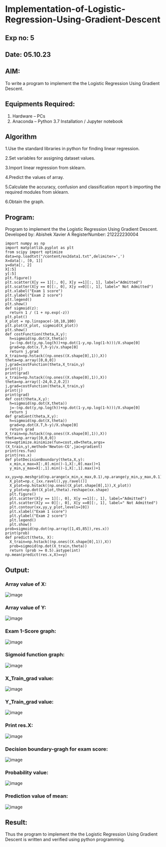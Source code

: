 # Implementation-of-Logistic-Regression-Using-Gradient-Descent
## Exp no: 5
## Date: 05.10.23 
## AIM:
To write a program to implement the the Logistic Regression Using Gradient Descent.

## Equipments Required:
1. Hardware – PCs
2. Anaconda – Python 3.7 Installation / Jupyter notebook

## Algorithm
1.Use the standard libraries in python for finding linear regression.

2.Set variables for assigning dataset values.

3.Import linear regression from sklearn.

4.Predict the values of array.

5.Calculate the accuracy, confusion and classification report b importing the required modules from sklearn.

6.Obtain the graph.

## Program:
Program to implement the the Logistic Regression Using Gradient Descent.
Developed by: Abishek Xavier A
RegisterNumber: 212222230004
```
import numpy as np
import matplotlib.pyplot as plt
from scipy import optimize
data=np.loadtxt("/content/ex2data1.txt",delimiter=',')
X=data[:, [0, 1]]
y=data[:, 2]
X[:5]
y[:5]
plt.figure()
plt.scatter(X[y == 1][:, 0], X[y ==1][:, 1], label="Admitted")
plt.scatter(X[y == 0][:, 0], X[y ==0][:, 1], label=" Not Admitted")
plt.xlabel("Exam 1 score")
plt.ylabel("Exam 2 score")
plt.legend()
plt.show()
def sigmoid(z):
  return 1 / (1 + np.exp(-z))
plt.plot()
X_plot = np.linspace(-10,10,100)
plt.plot(X_plot, sigmoid(X_plot))
plt.show()
def costFunction(theta,X,y):
  h=sigmoid(np.dot(X,theta))
  j=-(np.dot(y,np.log(h))+np.dot(1-y,np.log(1-h)))/X.shape[0]
  grad=np.dot(x.T,h-y)/x.shape[0]
  return j,grad
X_train=np.hstack((np.ones((X.shape[0],1)),X))
theta=np.array([0,0,0])
j,grad=costFunction(theta,X_train,y)
print(j)
print(grad)
x_train=np.hstack((np.ones((X.shape[0],1)),X))
theta=np.array([-24,0.2,0.2])
j,grad=costFunction(theta,X_train,y)
print(j)
print(grad)
def cost(theta,X,y):
  h=sigmoid(np.dot(X,theta))
  j=-(np.dot(y,np.log(h))+np.dot(1-y,np.log(1-h)))/X.shape[0]
  return j
def gradient(theta,X,y):
  h=sigmoid(np.dot(X,theta))
  grad=np.dot(X.T,h-y)/X.shape[0]
  return grad
X_train=np.hstack((np.ones((X.shape[0],1)),X))
theta=np.array([0,0,0])
res=optimize.minimize(fun=cost,x0=theta,args=(X_train,y),method='Newton-CG',jac=gradient)
print(res.fun)
print(res.x)
def plotDecisionBoundary(theta,X,y):
  x_min,x_max=X[:,0].min()-1,X[:,0].max()+1
  y_min,y_max=X[:,1].min()-1,X[:,1].max()+1
  xx,yy=np.meshgrid(np.arange(x_min,x_max,0.1),np.arange(y_min,y_max,0.1))
  X_plot=np.c_[xx.ravel(),yy.ravel()]
  X_plot=np.hstack((np.ones((X_plot.shape[0],1)),X_plot))
  y_plot=np.dot(X_plot,theta).reshape(xx.shape)
  plt.figure()
  plt.scatter(X[y == 1][:, 0], X[y ==1][:, 1], label="Admitted")
  plt.scatter(X[y == 0][:, 0], X[y ==0][:, 1], label=" Not Admitted")
  plt.contour(xx,yy,y_plot,levels=[0])
  plt.xlabel("Exam 1 score")
  plt.ylabel("Exam 2 score")
  plt.legend()
  plt.show()
prob=sigmoid(np.dot(np.array([1,45,85]),res.x))
print(prob)
def predict(theta, X):
  X_train=np.hstack((np.ones((X.shape[0],1)),X))
  prob=sigmoid(np.dot(X_train,theta))
  return (prob >= 0.5).astype(int)
np.mean(predict(res.x,X)==y)
```
## Output:
### Array value of X:
![image](https://github.com/Brindha77/-Implementation-of-Logistic-Regression-Using-Gradient-Descent/assets/118889143/d2ae898a-254e-4bb6-8287-85471943f310)
### Array value of Y:
![image](https://github.com/Brindha77/-Implementation-of-Logistic-Regression-Using-Gradient-Descent/assets/118889143/081abc04-623f-4cca-9b81-a0544d8b5c69)
### Exam 1-Score graph:
![image](https://github.com/Brindha77/-Implementation-of-Logistic-Regression-Using-Gradient-Descent/assets/118889143/e5324611-68e0-4a45-b85a-ef44a2bef856)
### Sigmoid function graph:
![image](https://github.com/Brindha77/-Implementation-of-Logistic-Regression-Using-Gradient-Descent/assets/118889143/71d11017-566c-4850-8f73-43428f9f2369)
### X_Train_grad value:
![image](https://github.com/Brindha77/-Implementation-of-Logistic-Regression-Using-Gradient-Descent/assets/118889143/095605bc-1834-4a65-ac74-d0b2c5a75231)
### Y_Train_grad value:
![image](https://github.com/Brindha77/-Implementation-of-Logistic-Regression-Using-Gradient-Descent/assets/118889143/778a2f58-57b2-493b-8096-269f0618dc33)
### Print res.X:
![image](https://github.com/Brindha77/-Implementation-of-Logistic-Regression-Using-Gradient-Descent/assets/118889143/760cccb9-84ff-4e14-8328-b505c6bfed6f)
### Decision boundary-gragh for exam score:
![image](https://github.com/Brindha77/-Implementation-of-Logistic-Regression-Using-Gradient-Descent/assets/118889143/23be234f-1d03-4273-b869-a3b271c1883b)
### Probability value:
![image](https://github.com/Brindha77/-Implementation-of-Logistic-Regression-Using-Gradient-Descent/assets/118889143/d40871f1-acef-4abe-b197-2443d5810318)
### Prediction value of mean:
![image](https://github.com/Brindha77/-Implementation-of-Logistic-Regression-Using-Gradient-Descent/assets/118889143/9a117131-6df3-460a-aa65-8185815f55fa)

## Result:
Thus the program to implement the the Logistic Regression Using Gradient Descent is written and verified using python programming.

